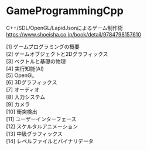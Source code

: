 # GameProgrammingCpp  
C++/SDL/OpenGL/LapidJsonによるゲーム制作術  
https://www.shoeisha.co.jp/book/detail/9784798157610   

[1]  ゲームプログラミングの概要  
[2]  ゲームオブジェクトと2Dグラフィックス  
[3]  ベクトルと基礎の物理  
[4]  実行知能(AI)  
[5]  OpenGL  
[6]  3Dグラフィックス  
[7]  オーディオ  
[8]  入力システム  
[9]  カメラ  
[10] 衝突検出  
[11] ユーザーインターフェース  
[12] スケルタルアニメーション  
[13] 中級グラフィックス  
[14] レベルファイルとバイナリデータ  
